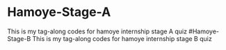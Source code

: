 # Hamoye-Stage-A
This is my tag-along codes for hamoye internship stage A quiz
#Hamoye-Stage-B
This is my tag-along codes for hamoye internship stage B quiz
